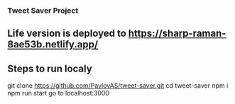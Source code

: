 ### Tweet Saver Project

## Life version is deployed to https://sharp-raman-8ae53b.netlify.app/

## Steps to run localy

git clone https://github.com/PavlovAS/tweet-saver.git
cd tweet-saver
npm i
npm run start
go to localhost:3000